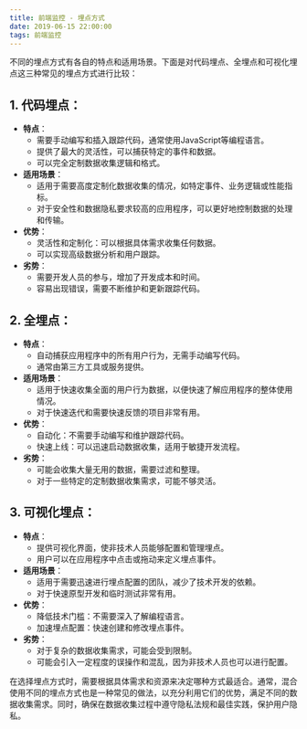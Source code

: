 ```yaml
---
title: 前端监控 - 埋点方式
date: 2019-06-15 22:00:00
tags: 前端监控
---
```


不同的埋点方式有各自的特点和适用场景。下面是对代码埋点、全埋点和可视化埋点这三种常见的埋点方式进行比较：

## **1. 代码埋点：**

- **特点**：
    - 需要手动编写和插入跟踪代码，通常使用JavaScript等编程语言。
    - 提供了最大的灵活性，可以捕获特定的事件和数据。
    - 可以完全定制数据收集逻辑和格式。
- **适用场景**：
    - 适用于需要高度定制化数据收集的情况，如特定事件、业务逻辑或性能指标。
    - 对于安全性和数据隐私要求较高的应用程序，可以更好地控制数据的处理和传输。
- **优势**：
    - 灵活性和定制化：可以根据具体需求收集任何数据。
    - 可以实现高级数据分析和用户跟踪。
- **劣势**：
    - 需要开发人员的参与，增加了开发成本和时间。
    - 容易出现错误，需要不断维护和更新跟踪代码。

## **2. 全埋点：**

- **特点**：
    - 自动捕获应用程序中的所有用户行为，无需手动编写代码。
    - 通常由第三方工具或服务提供。
- **适用场景**：
    - 适用于快速收集全面的用户行为数据，以便快速了解应用程序的整体使用情况。
    - 对于快速迭代和需要快速反馈的项目非常有用。
- **优势**：
    - 自动化：不需要手动编写和维护跟踪代码。
    - 快速上线：可以迅速启动数据收集，适用于敏捷开发流程。
- **劣势**：
    - 可能会收集大量无用的数据，需要过滤和整理。
    - 对于一些特定的定制数据收集需求，可能不够灵活。

## **3. 可视化埋点：**

- **特点**：
    - 提供可视化界面，使非技术人员能够配置和管理埋点。
    - 用户可以在应用程序中点击或拖动来定义埋点事件。
- **适用场景**：
    - 适用于需要迅速进行埋点配置的团队，减少了技术开发的依赖。
    - 对于快速原型开发和临时测试非常有用。
- **优势**：
    - 降低技术门槛：不需要深入了解编程语言。
    - 加速埋点配置：快速创建和修改埋点事件。
- **劣势**：
    - 对于复杂的数据收集需求，可能会受到限制。
    - 可能会引入一定程度的误操作和混乱，因为非技术人员也可以进行配置。

在选择埋点方式时，需要根据具体需求和资源来决定哪种方式最适合。通常，混合使用不同的埋点方式也是一种常见的做法，以充分利用它们的优势，满足不同的数据收集需求。同时，确保在数据收集过程中遵守隐私法规和最佳实践，保护用户隐私。